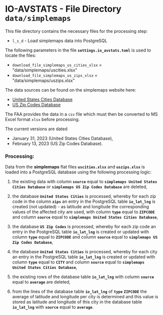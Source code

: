 # IO-AVSTATS - File Directory **`data/simplemaps`**

This file directory contains the necessary files for the processing step:

- `l_s_d` - Load simplemaps data into PostgreSQL

The following parameters in the file **`settings.io_avstats.toml`** is used to locate the files: 

- `download_file_simplemaps_us_cities_xlsx` = "data/simplemaps/uscities.xlsx"
- `download_file_simplemaps_us_zips_xlsx` = "data/simplemaps/uszips.xlsx"

The data sources can be found on the simplemaps website here:

- [United States Cities Database](https://simplemaps.com/data/us-cities)
- [US Zip Codes Database](https://simplemaps.com/data/us-zips)

The FAA provides the data in a `csv` file which must then be converted to MS Excel format `xlsx` before processing.

The current versions are dated 

- January 31, 2023 (United States Cities Database),
- February 13, 2023 (US Zip Codes Database).

### Processing:

Data from the **simplemaps** flat files **`uscities.xlsx`** and **`uszips.xlsx`** is loaded into a PostgreSQL database using the following processing logic:

1. the existing data with column **`source`** equal to **`simplemaps United States Cities Database`** or **`simplemaps US Zip Codes Database`** are deleted,

2. the database **`United States Cities`** is processed, whereby for each zip code in the column **`zips`** an entry in the PostgreSQL table **`io_lat_lng`** is created (not updated) - as latitude and longitude the corresponding values of the affected city are used, with column **`type`** equal to **`ZIPCODE`** and column **`source`** equal to **`simplemaps United States Cities Database`**,

3. the database **`US Zip Codes`** is processed, whereby for each zip code an entry in the PostgreSQL table **`io_lat_lng`** is created or updated with column **`type`** equal to **`ZIPCODE`** and column **`source`** equal to **`simplemaps US Zip Codes Database`**,

4. the database **`United States Cities`** is processed, whereby for each city an entry in the PostgreSQL table **`io_lat_lng`** is created or updated with column **`type`** equal to **`CITY`** and column **`source`** equal to **`simplemaps United States Cities Database`**,

5. the existing rows of the database table **`io_lat_lng`** with column **`source`** equal to **`average`** are deleted,

6. from the lines of the database table **`io_lat_lng`** of **`type`** **`ZIPCODE`** the average of latitude and longitude per city is determined and this value is stored as latitude and longitude of this city in the database table **`io_lat_lng`** with **`source`** equal to **`average`**.   
